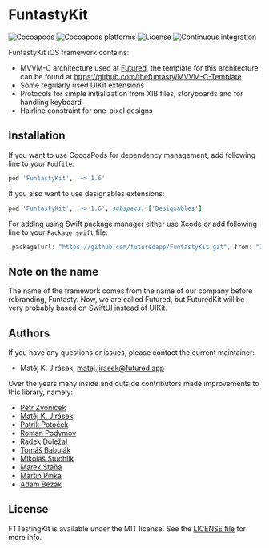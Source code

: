 # FuntastyKit

![Cocoapods](https://img.shields.io/cocoapods/v/FuntastyKit.svg)
![Cocoapods platforms](https://img.shields.io/cocoapods/p/FuntastyKit.svg)
![License](https://img.shields.io/cocoapods/l/FuntastyKit.svg)
![Continuous integration](https://img.shields.io/bitrise/6f0c129e47a9b6f1.svg?token=Mfr5_Ek19pSrcZew0Pp9Bg)

FuntastyKit iOS framework contains:

- MVVM-C architecture used at [Futured](https://www.futured.app/en/), the template for this architecture can be found at https://github.com/thefuntasty/MVVM-C-Template
- Some regularly used UIKit extensions
- Protocols for simple initialization from XIB files, storyboards and for handling keyboard
- Hairline constraint for one-pixel designs

## Installation

If you want to use CocoaPods for dependency management, add following line to your `Podfile`:

```ruby
pod 'FuntastyKit', '~> 1.6'
```
If you also want to use designables extensions:

```ruby
pod 'FuntastyKit', '~> 1.6', subspecs: ['Designables']
```

For adding using Swift package manager either use Xcode or add following line to your `Package.swift` file:

```swift
.package(url: "https://github.com/futuredapp/FuntastyKit.git", from: "1.6.0")
```

## Note on the name

The name of the framework comes from the name of our company before rebranding, Funtasty. Now, we are called Futured, but FuturedKit will be very probably based on SwiftUI instead of UIKit.

## Authors

If you have any questions or issues, please contact the current maintainer:

- Matěj K. Jirásek, matej.jirasek@futured.app

Over the years many inside and outside contributors made improvements to this library, namely:

- [Petr Zvoníček](https://github.com/zvonicek)
- [Matěj K. Jirásek](https://github.com/mkj-is)
- [Patrik Potoček](https://github.com/Patrez)
- [Roman Podymov](https://github.com/RomanPodymov)
- [Radek Doležal](https://github.com/eRDe33)
- [Tomáš Babulák](https://github.com/tomasbabulak)
- [Mikoláš Stuchlík](https://github.com/mikolasstuchlik)
- [Marek Staňa](https://github.com/mstana)
- [Martin Pinka](https://github.com/crinos9)
- [Adam Bezák](https://github.com/bezoadam)

## License

FTTestingKit is available under the MIT license. See the [LICENSE file](LICENSE) for more info.
